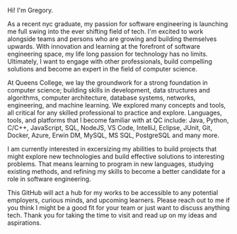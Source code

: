 Hi! I'm Gregory.

As a recent nyc graduate, my passion for software engineering is launching me full swing into the ever shifting field of tech.
I'm excited to work alongside teams and persons who are growing and building themselves upwards. With innovation and learning
at the forefront of software engineering space, my life long passion for technology has no limits. Ultimately, I want to engage
with other professionals, build compelling solutions and become an expert in the field of computer science.

At Queens College, we lay the groundwork for a strong foundation in computer science; building skills in development,
data structures and algorithms, computer architecture, database systems, networks, engineering, and machine learning.
We explored many concepts and tools, all critical for any skilled professional to practice and explore. Languages, tools,
and platforms that I become familiar with at QC include: Java, Python, C/C++, JavaScript, SQL, NodeJS, VS Code, IntelliJ,
Eclipse, JUnit, Git, Docker, Azure, Erwin DM, MySQL, MS SQL, PostgreSQL and many more.

I am currently interested in excersizing my abilities to build projects that might explore new technologies and build
effective solutions to interesting problems. That means learning to program in new languages, studying existing methods,
and refining my skills to become a better candidate for a role in software engineering.

This GitHub will act a hub for my works to be accessible to any potential employers, curious minds, and upcoming learners.
Please reach out to me if you think I might be a good fit for your team or just want to discuss anything tech.
Thank you for taking the time to visit and read up on my ideas and aspirations.
